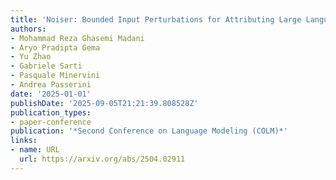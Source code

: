 ```yaml
---
title: 'Noiser: Bounded Input Perturbations for Attributing Large Language Models'
authors:
- Mohammad Reza Ghasemi Madani
- Aryo Pradipta Gema
- Yu Zhao
- Gabriele Sarti
- Pasquale Minervini
- Andrea Passerini
date: '2025-01-01'
publishDate: '2025-09-05T21:21:39.808528Z'
publication_types:
- paper-conference
publication: '*Second Conference on Language Modeling (COLM)*'
links:
- name: URL
  url: https://arxiv.org/abs/2504.02911
---
```

